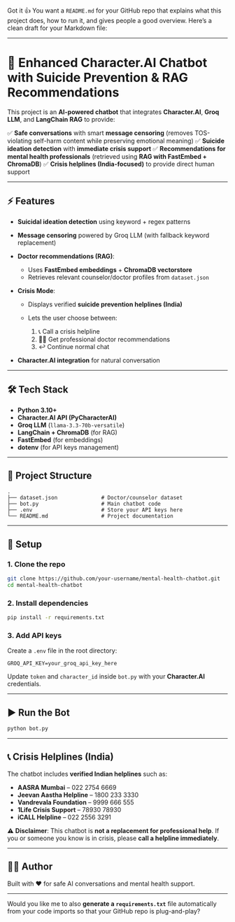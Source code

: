 Got it 👍 You want a `README.md` for your GitHub repo that explains what this project does, how to run it, and gives people a good overview. Here’s a clean draft for your Markdown file:

---

# 🧠 Enhanced Character.AI Chatbot with Suicide Prevention & RAG Recommendations

This project is an **AI-powered chatbot** that integrates **Character.AI**, **Groq LLM**, and **LangChain RAG** to provide:

✅ **Safe conversations** with smart **message censoring** (removes TOS-violating self-harm content while preserving emotional meaning)
✅ **Suicide ideation detection** with **immediate crisis support**
✅ **Recommendations for mental health professionals** (retrieved using **RAG with FastEmbed + ChromaDB**)
✅ **Crisis helplines (India-focused)** to provide direct human support

---

## ⚡ Features

* **Suicidal ideation detection** using keyword + regex patterns
* **Message censoring** powered by Groq LLM (with fallback keyword replacement)
* **Doctor recommendations (RAG)**:

  * Uses **FastEmbed embeddings** + **ChromaDB vectorstore**
  * Retrieves relevant counselor/doctor profiles from `dataset.json`
* **Crisis Mode**:

  * Displays verified **suicide prevention helplines (India)**
  * Lets the user choose between:

    1. 📞 Call a crisis helpline
    2. 👨‍⚕ Get professional doctor recommendations
    3. ↩ Continue normal chat
* **Character.AI integration** for natural conversation

---

## 🛠️ Tech Stack

* **Python 3.10+**
* **Character.AI API (PyCharacterAI)**
* **Groq LLM** (`llama-3.3-70b-versatile`)
* **LangChain + ChromaDB** (for RAG)
* **FastEmbed** (for embeddings)
* **dotenv** (for API keys management)

---

## 📂 Project Structure

```
.
├── dataset.json              # Doctor/counselor dataset
├── bot.py                    # Main chatbot code
├── .env                      # Store your API keys here
└── README.md                 # Project documentation
```

---

## 🔑 Setup

### 1. Clone the repo

```bash
git clone https://github.com/your-username/mental-health-chatbot.git
cd mental-health-chatbot
```

### 2. Install dependencies

```bash
pip install -r requirements.txt
```

### 3. Add API keys

Create a `.env` file in the root directory:

```env
GROQ_API_KEY=your_groq_api_key_here
```

Update `token` and `character_id` inside `bot.py` with your **Character.AI** credentials.

---

## ▶️ Run the Bot

```bash
python bot.py
```

---

## 📞 Crisis Helplines (India)

The chatbot includes **verified Indian helplines** such as:

* **AASRA Mumbai** – 022 2754 6669
* **Jeevan Aastha Helpline** – 1800 233 3330
* **Vandrevala Foundation** – 9999 666 555
* **1Life Crisis Support** – 78930 78930
* **iCALL Helpline** – 022 2556 3291

⚠️ **Disclaimer**: This chatbot is **not a replacement for professional help**. If you or someone you know is in crisis, please **call a helpline immediately**.

---

## 🧑‍💻 Author

Built with ❤️ for safe AI conversations and mental health support.

---

Would you like me to also **generate a `requirements.txt`** file automatically from your code imports so that your GitHub repo is plug-and-play?
